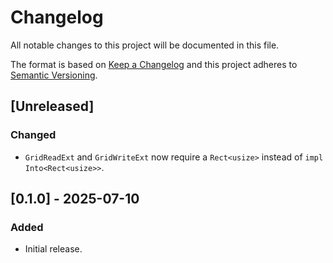 # Changelog

All notable changes to this project will be documented in this file.

The format is based on [Keep a Changelog](http://keepachangelog.com/en/1.0.0/)
and this project adheres to [Semantic Versioning](https://semver.org/spec/v2.0.0.html).

## [Unreleased]

### Changed

- `GridReadExt` and `GridWriteExt` now require a `Rect<usize>` instead of `impl Into<Rect<usize>>`.

## [0.1.0] - 2025-07-10

### Added

- Initial release.


